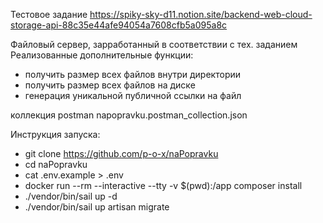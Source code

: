 Тестовое задание https://spiky-sky-d11.notion.site/backend-web-cloud-storage-api-88c35e44afe94054a7608cfb5a095a8c

Файловый сервер, зарработанный в соответствии с тех. заданием
Реализованные дополнительные функции:
- получить размер всех файлов внутри директории
- получить размер всех файлов на диске
- генерация уникальной публичной ссылки на файл

коллекция postman napopravku.postman_collection.json

Инструкция запуска:
- git clone https://github.com/p-o-x/naPopravku
- cd naPopravku
- cat .env.example > .env
- docker run --rm --interactive --tty -v $(pwd):/app composer install
- ./vendor/bin/sail up -d
- ./vendor/bin/sail up artisan migrate